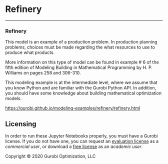 # Refinery

---
### Refinery
This model is an example of a production problem. In production planning problems, choices must be made regarding the 
what resources to use to produce what products.

More information on this type of model can be found in example # 6 of the fifth edition of Modeling Building in Mathematical 
Programming by H. P. Williams on pages 258 and 306-310.

This modeling example is at the intermediate level, where we assume that you know Python and are familiar with the 
Gurobi Python API. In addition, you should have some knowledge about building mathematical optimization models.

https://gurobi.github.io/modeling-examples/refinery/refinery.html

## Licensing

In order to run these Jupyter Notebooks properly, you must have a Gurobi license. If you do not have one, you can request 
an [evaluation license](https://www.gurobi.com/downloads/request-an-evaluation-license/?utm_source=Github&utm_medium=website_JupyterME&utm_campaign=CommercialDataScience) 
as a *commercial user*, or download a [free license](https://www.gurobi.com/academia/academic-program-and-licenses/?utm_source=Github&utm_medium=website_JupyterME&utm_campaign=AcademicDataScience) as an *academic user*.

Copyright © 2020 Gurobi Optimization, LLC


